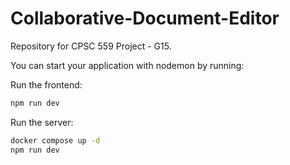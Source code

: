 # Collaborative-Document-Editor
Repository for CPSC 559 Project - G15.

You can start your application with nodemon by running:

Run the frontend:

```bash
npm run dev
```

Run the server:

```bash
docker compose up -d
npm run dev
```
